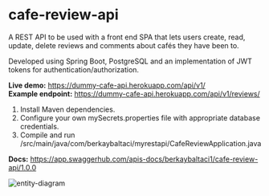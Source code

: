 # cafe-review-api

A REST API to be used with a front end SPA that lets users create, read, update, delete reviews and comments about cafés they have been to.

Developed using Spring Boot, PostgreSQL and an implementation of JWT tokens for authentication/authorization.

**Live demo:** https://dummy-cafe-api.herokuapp.com/api/v1/ \
**Example endpoint:** https://dummy-cafe-api.herokuapp.com/api/v1/reviews/

1) Install Maven dependencies.
2) Configure your own mySecrets.properties file with appropriate database credentials.
3) Compile and run /src/main/java/com/berkaybaltaci/myrestapi/CafeReviewApplication.java

**Docs:** https://app.swaggerhub.com/apis-docs/berkaybaltaci1/cafe-review-api/1.0.0

![entity-diagram](https://user-images.githubusercontent.com/72516677/169383377-3351bea0-551f-4391-96fc-f68d155befd4.png)
